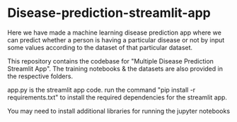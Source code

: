 # Disease-prediction-streamlit-app

Here we have made a machine learning disease prediction app where we can predict whether a person is having a particular disease or not by input some values according to the dataset of that particular dataset.

This repository contains the codebase for "Multiple Disease Prediction Streamlit App". The training notebooks & the datasets are also provided in the respective folders.

app.py is the streamlit app code. run the command "pip install -r requirements.txt" to install the required dependencies for the streamlit app.

You may need to install additional libraries for running the jupyter notebooks
